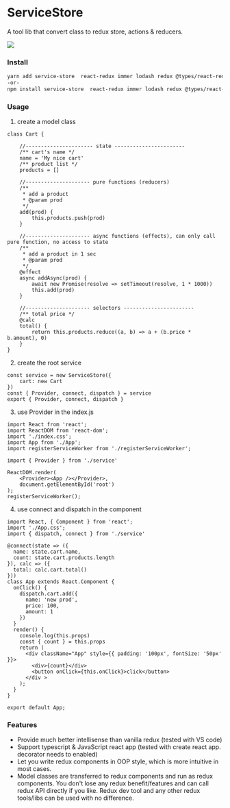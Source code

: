 # ServiceStore
A tool lib that convert class to redux store, actions & reducers.

![](https://shenawesome.github.io/img/ServiceStore.jpg)

### Install

```bash
yarn add service-store  react-redux immer lodash redux @types/react-redux @types/lodash @types/redux
-or-
npm install service-store  react-redux immer lodash redux @types/react-redux @types/lodash @types/redux 
```
### Usage

1. create a model class

```
class Cart {

    //---------------------- state -----------------------
    /** cart's name */
    name = 'My nice cart'
    /** product list */
    products = []

    //--------------------- pure functions (reducers)
    /**
     * add a product
     * @param prod 
     */
    add(prod) {
        this.products.push(prod)
    }

    //--------------------- async functions (effects), can only call pure function, no access to state 
    /**
     * add a product in 1 sec
     * @param prod 
     */
    @effect
    async addAsync(prod) {
        await new Promise(resolve => setTimeout(resolve, 1 * 1000))
        this.add(prod)
    }

    //--------------------- selectors ----------------------- 
    /** total price */
    @calc
    total() {
        return this.products.reduce((a, b) => a + (b.price * b.amount), 0)
    }
}
```
2. create the root service
```
const service = new ServiceStore({
    cart: new Cart
}) 
const { Provider, connect, dispatch } = service
export { Provider, connect, dispatch }
```
3. use Provider in the index.js
```
import React from 'react';
import ReactDOM from 'react-dom';
import './index.css';
import App from './App';
import registerServiceWorker from './registerServiceWorker';

import { Provider } from './service'

ReactDOM.render(
    <Provider><App /></Provider>,
    document.getElementById('root')
);
registerServiceWorker();
```
4. use connect and dispatch in the component
```
import React, { Component } from 'react';
import './App.css';
import { dispatch, connect } from './service'

@connect(state => ({
  name: state.cart.name,
  count: state.cart.products.length
}), calc => ({
  total: calc.cart.total()
}))
class App extends React.Component {
  onClick() {
    dispatch.cart.add({
      name: 'new prod',
      price: 100,
      amount: 1
    })
  }
  render() {
    console.log(this.props)
    const { count } = this.props
    return (
      <div className="App" style={{ padding: '100px', fontSize: '50px' }}>
        <div>{count}</div>
        <button onClick={this.onClick}>click</button>
      </div >
    );
  }
}

export default App;

````


### Features

- Provide much better intellisense than vanilla redux (tested with VS code)
 - Support typescript & JavaScript react app (tested with create react app. decorator needs to enabled) 
 - Let you write redux components in OOP style, which is more intuitive in most cases.
 - Model classes are transferred to redux components and run as redux components. You don't lose any redux benefit/features and can call redux API directly if you like.  Redux dev tool and any other redux tools/libs can be used with no difference.


 
